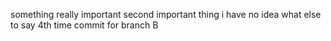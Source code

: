 something really important
second important thing
i have no idea what else to say
4th time
commit for branch B
